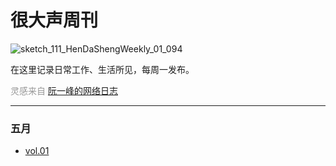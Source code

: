 # 很大声周刊
![sketch_111_HenDaShengWeekly_01_094](https://user-images.githubusercontent.com/20842136/117564051-97bd6e80-b0dc-11eb-9ac2-7dd37c12ef46.png)

在这里记录日常工作、生活所见，每周一发布。

<font color=#999999>灵感来自 [阮一峰的网络日志](http://www.ruanyifeng.com/blog/)</font>
***

### 五月
* [vol.01](docs/vol.01.md)

